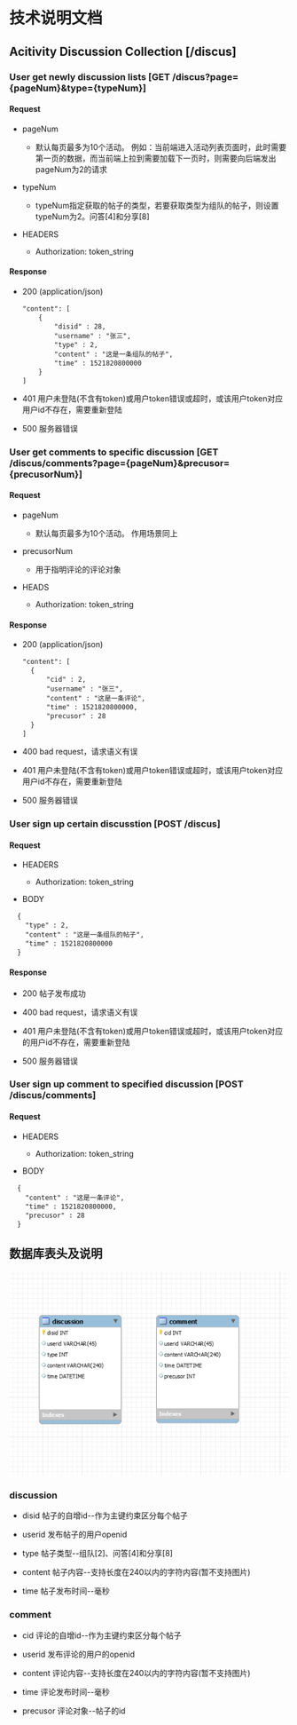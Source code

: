 # 技术说明文档

## Acitivity Discussion Collection [/discus]

### User get newly discussion lists [GET /discus?page={pageNum}&type={typeNum}]

#### Request

- pageNum

  - 默认每页最多为10个活动。
    例如：当前端进入活动列表页面时，此时需要第一页的数据，而当前端上拉到需要加载下一页时，则需要向后端发出pageNum为2的请求

- typeNum

  - typeNum指定获取的帖子的类型，若要获取类型为组队的帖子，则设置typeNum为2。问答[4]和分享[8]

- HEADERS

  - Authorization: token_string

#### Response

- 200 (application/json)


  ```
  "content": [
      {
          "disid" : 28,
          "username" : "张三",
          "type" : 2,
          "content" : "这是一条组队的帖子",
          "time" : 1521820800000
      }
  ]
  ```

- 401
  用户未登陆(不含有token)或用户token错误或超时，或该用户token对应用户id不存在，需要重新登陆

- 500
  服务器错误

### User get comments to specific discussion [GET /discus/comments?page={pageNum}&precusor={precusorNum}]

#### Request

- pageNum

  - 默认每页最多为10个活动。
    作用场景同上

- precusorNum

  - 用于指明评论的评论对象

- HEADS

  - Authorization: token_string

#### Response

- 200 (application/json)

  ```
  "content": [
    {
        "cid" : 2,
        "username" : "张三",
        "content" : "这是一条评论",
        "time" : 1521820800000,
        "precusor" : 28
    }
  ]
  ```

- 400
  bad request，请求语义有误

- 401
  用户未登陆(不含有token)或用户token错误或超时，或该用户token对应用户id不存在，需要重新登陆

- 500
  服务器错误

### User sign up certain discusstion [POST /discus]

#### Request

- HEADERS

  - Authorization: token_string

- BODY

```
  {
    "type" : 2,
    "content" : "这是一条组队的帖子",
    "time" : 1521820800000
  }
```

#### Response

- 200
  帖子发布成功

- 400
  bad request，请求语义有误

- 401
  用户未登陆(不含有token)或用户token错误或超时，或该用户token对应的用户id不存在，需要重新登陆

- 500
  服务器错误

### User sign up comment to specified discussion [POST /discus/comments]

#### Request

- HEADERS

  - Authorization: token_string

- BODY

```
  {
    "content" : "这是一条评论",
    "time" : 1521820800000,
    "precusor" : 28
  }
```

## 数据库表头及说明

![数据库字段及类型](./activity-discussion-database.png)

### discussion

- disid
  帖子的自增id--作为主键约束区分每个帖子

- userid
  发布帖子的用户openid

- type
  帖子类型--组队[2]、问答[4]和分享[8]

- content
  帖子内容--支持长度在240以内的字符内容(暂不支持图片)

- time
  帖子发布时间--毫秒

### comment

- cid
  评论的自增id--作为主键约束区分每个帖子

- userid
  发布评论的用户的openid

- content
  评论内容--支持长度在240以内的字符内容(暂不支持图片)

- time
  评论发布时间--毫秒

- precusor
  评论对象--帖子的id

